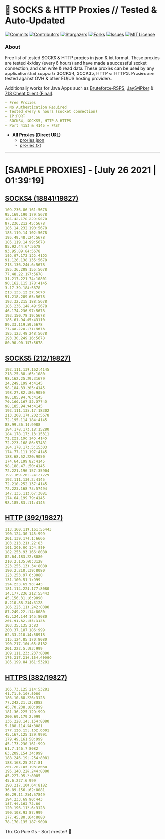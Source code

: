 <!-- MARKDOWN LINKS & IMAGES -->
<!-- https://www.markdownguide.org/basic-syntax/#reference-style-links -->
[contributors-shield]: https://img.shields.io/github/contributors/KaiBurton/free-proxies-autoupdated?style=for-the-badge
[contributors-url]: https://github.com/KaiBurton/free-proxies-autoupdated/graphs/contributors
[forks-shield]: https://img.shields.io/github/forks/KaiBurton/free-proxies-autoupdated?style=for-the-badge
[forks-url]: https://github.com/KaiBurton/free-proxies-autoupdated/network/members
[stars-shield]: https://img.shields.io/github/stars/KaiBurton/free-proxies-autoupdated?style=for-the-badge
[stars-url]: https://github.com/KaiBurton/free-proxies-autoupdated/stargazers
[issues-shield]: https://img.shields.io/github/issues/KaiBurton/free-proxies-autoupdated?style=for-the-badge
[issues-url]: https://github.com/KaiBurton/free-proxies-autoupdated/issues
[license-shield]: https://img.shields.io/github/license/KaiBurton/free-proxies-autoupdated?style=for-the-badge
[license-url]: https://github.com/KaiBurton/free-proxies-autoupdated/blob/main/LICENSE
[commit-shield]: https://img.shields.io/github/last-commit/KaiBurton/free-proxies-autoupdated?style=for-the-badge
[commit-url]: https://github.com/KaiBurton/free-proxies-autoupdated/commits/main

# 🎁 SOCKS & HTTP Proxies // Tested & Auto-Updated

[![Commits][commit-shield]][commit-url]
[![Contributors][contributors-shield]][contributors-url]
[![Stargazers][stars-shield]][stars-url]
[![Forks][forks-shield]][forks-url]
[![Issues][issues-shield]][issues-url]
[![MIT License][license-shield]][license-url]

### About
Free list of tested SOCKS & HTTP proxies in json & txt format. These proxies are tested 4x/day (every 6 hours) and have made a successful socket connection, and can write & read data. These proxies can be used by any application that supports SOCKS4, SOCKS5, HTTP or HTTPS. Proxies are tested against OVH & other EU/US hosting providers.

Additionally works for Java Apps such as [Bruteforce-RSPS](https://github.com/KaiBurton/Bruteforce-RSPS), [JaySyiPker](https://github.com/JayArrowz/JaySyiPker) & [718 Cheat Client (Final)](https://github.com/KaiBurton/718-Cheat-Client-Final). 

```yaml
— Free Proxies
— No Authentication Required
— Tested every 6 hours (socket connection)
— IP:PORT
— SOCKS4, SOCKS5, HTTP & HTTPS
— Port 4153 & 4145 = FAST
```

- **All Proxies (Direct URL)**
  - [proxies.json](https://raw.githubusercontent.com/KaiBurton/free-proxies-autoupdated/main/proxies.json)
  - [proxies.txt](https://raw.githubusercontent.com/KaiBurton/free-proxies-autoupdated/main/proxies.txt)

---

# [SAMPLE PROXIES] - [July 26 2021 | 01:39:19]

## [SOCKS4 (18841/19827)](https://raw.githubusercontent.com/KaiBurton/free-proxies-autoupdated/main/proxies-socks4.txt)
```yaml
109.236.86.161:5678
95.169.190.179:5678
185.42.178.229:5678
87.236.212.45:5678
185.14.232.190:5678
185.119.14.102:5678
195.49.48.124:5678
185.119.14.99:5678
85.92.44.67:5678
93.95.89.84:5678
193.87.172.133:4153
91.126.138.135:5678
213.136.240.6:5678
185.36.208.155:5678
77.48.22.157:5678
31.217.221.74:10801
90.162.115.178:4145
3.17.39.188:5678
213.135.12.27:5678
91.218.209.65:5678
193.32.215.188:5678
185.236.146.49:5678
46.174.236.97:5678
193.150.78.19:5678
185.61.94.65:43110
89.33.119.59:5678
77.48.228.171:5678
185.123.48.248:5678
193.30.249.16:5678
80.90.90.157:5678
```

## [SOCKS5 (212/19827)](https://raw.githubusercontent.com/KaiBurton/free-proxies-autoupdated/main/proxies-socks5.txt)
```yaml
192.111.139.162:4145
218.25.88.165:1080
98.162.25.29:31679
24.249.199.4:4145
98.184.33.205:4145
198.27.82.186:9050
98.185.94.76:4145
70.166.167.55:57745
98.185.94.94:4145
192.111.135.17:18302
213.208.178.202:5678
72.195.114.184:4145
88.99.36.14:9988
184.178.172.18:15280
184.178.172.13:15311
72.221.196.145:4145
72.223.168.86:57481
184.178.172.5:15303
174.77.111.197:4145
188.68.52.220:9050
174.64.199.82:4145
98.188.47.150:4145
72.221.196.157:35904
192.169.201.24:27229
192.111.130.2:4145
72.210.252.137:4145
72.223.168.73:57494
147.135.112.67:3081
174.64.199.79:4145
98.185.83.111:4145
```

## [HTTP (392/19827)](https://raw.githubusercontent.com/KaiBurton/free-proxies-autoupdated/main/proxies-http.txt)
```yaml
113.160.119.161:55443
190.124.30.145:999
201.139.174.1:6666
103.213.213.22:83
181.209.86.134:999
182.253.93.166:8080
82.64.183.22:8080
210.2.135.60:3128
223.255.133.34:8080
190.2.210.139:8080
123.253.97.6:8080
131.100.51.1:999
194.233.69.90:443
181.114.224.177:8080
14.177.236.212:55443
45.156.31.16:9090
8.210.88.234:3128
186.225.113.242:8080
87.249.22.114:8080
45.124.144.145:8080
201.91.82.155:3128
103.35.135.2:83
200.37.187.186:999
62.33.210.34:58918
115.124.85.170:8080
190.217.100.65:8182
201.222.5.193:999
109.111.232.237:8080
178.217.216.184:49086
185.199.84.161:53281
```

## [HTTPS (382/19827)](https://raw.githubusercontent.com/KaiBurton/free-proxies-autoupdated/main/proxies-https.txt)
```yaml
165.73.125.214:53281
41.71.9.109:8080
186.10.68.226:3128
77.242.21.12:8082
45.70.238.180:999
181.36.225.129:999
200.69.179.2:999
136.228.141.154:8080
5.188.114.54:8081
177.126.151.162:8081
45.167.125.129:9991
179.49.161.58:999
45.173.230.161:999
61.7.146.7:8082
63.209.154.34:999
188.246.191.254:8081
188.168.25.247:81
201.20.105.198:8080
195.140.226.244:8080
45.227.95.2:8085
45.6.227.6:999
190.217.100.64:8182
36.89.156.162:8081
46.29.11.254:57849
194.233.69.90:443
187.44.163.73:80
120.196.112.6:3128
190.108.93.87:999
177.45.80.164:8080
78.170.135.187:9090
```



Thx Co Pure Gs - Sort miester! 💟